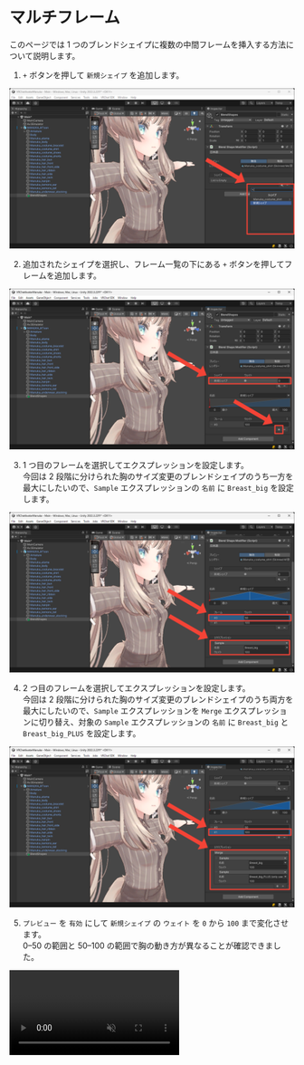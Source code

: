 # マルチフレーム
このページでは 1 つのブレンドシェイプに複数の中間フレームを挿入する方法について説明します。

1. `+` ボタンを押して `新規シェイプ` を追加します。

![シェイプの追加](../images/tutorials/multi-frames/add-shape.png)

2. 追加されたシェイプを選択し、フレーム一覧の下にある `+` ボタンを押してフレームを追加します。

![フレームの追加](../images/tutorials/multi-frames/add-frame.png)

3. 1 つ目のフレームを選択してエクスプレッションを設定します。  
今回は 2 段階に分けられた胸のサイズ変更のブレンドシェイプのうち一方を最大にしたいので、`Sample` エクスプレッションの `名前` に `Breast_big` を設定します。

![1 つ目のフレームの設定](../images/tutorials/multi-frames/first-frame-settings.png)

4. 2 つ目のフレームを選択してエクスプレッションを設定します。  
今回は 2 段階に分けられた胸のサイズ変更のブレンドシェイプのうち両方を最大にしたいので、`Sample` エクスプレッションを `Merge` エクスプレッションに切り替え、対象の `Sample` エクスプレッションの `名前` に `Breast_big` と `Breast_big_PLUS` を設定します。

![2 つ目のフレームの設定](../images/tutorials/multi-frames/second-frame-settings.png)

5. `プレビュー` を `有効` にして `新規シェイプ` の `ウェイト` を `0` から `100` まで変化させます。  
0–50 の範囲と 50–100 の範囲で胸の動き方が異なることが確認できました。

<video muted autoplay loop playsinline src="../videos/tutorials/multi-frames/multi-frames.mp4"></video>

